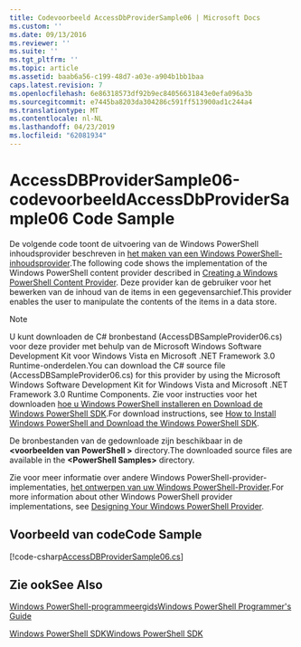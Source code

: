 ```yaml
---
title: Codevoorbeeld AccessDbProviderSample06 | Microsoft Docs
ms.custom: ''
ms.date: 09/13/2016
ms.reviewer: ''
ms.suite: ''
ms.tgt_pltfrm: ''
ms.topic: article
ms.assetid: baab6a56-c199-48d7-a03e-a904b1bb1baa
caps.latest.revision: 7
ms.openlocfilehash: 6e86318573df92b9ec84056631843e0efa096a3b
ms.sourcegitcommit: e7445ba8203da304286c591ff513900ad1c244a4
ms.translationtype: MT
ms.contentlocale: nl-NL
ms.lasthandoff: 04/23/2019
ms.locfileid: "62081934"
---
```

# <a name="accessdbprovidersample06-code-sample"></a><span data-ttu-id="15957-102">AccessDBProviderSample06-codevoorbeeld</span><span class="sxs-lookup"><span data-stu-id="15957-102">AccessDbProviderSample06 Code Sample</span></span>

<span data-ttu-id="15957-103">De volgende code toont de uitvoering van de Windows PowerShell inhoudsprovider beschreven in [het maken van een Windows PowerShell-inhoudsprovider](./creating-a-windows-powershell-content-provider.md).</span><span class="sxs-lookup"><span data-stu-id="15957-103">The following code shows the implementation of the Windows PowerShell content provider described in [Creating a Windows PowerShell Content Provider](./creating-a-windows-powershell-content-provider.md).</span></span> <span data-ttu-id="15957-104">Deze provider kan de gebruiker voor het bewerken van de inhoud van de items in een gegevensarchief.</span><span class="sxs-lookup"><span data-stu-id="15957-104">This provider enables the user to manipulate the contents of the items in a data store.</span></span>

> [!NOTE]
> <span data-ttu-id="15957-105">U kunt downloaden de C# bronbestand (AccessDBSampleProvider06.cs) voor deze provider met behulp van de Microsoft Windows Software Development Kit voor Windows Vista en Microsoft .NET Framework 3.0 Runtime-onderdelen.</span><span class="sxs-lookup"><span data-stu-id="15957-105">You can download the C# source file (AccessDBSampleProvider06.cs) for this provider by using the Microsoft Windows Software Development Kit for Windows Vista and Microsoft .NET Framework 3.0 Runtime Components.</span></span> <span data-ttu-id="15957-106">Zie voor instructies voor het downloaden [hoe u Windows PowerShell installeren en Download de Windows PowerShell SDK](/powershell/developer/installing-the-windows-powershell-sdk).</span><span class="sxs-lookup"><span data-stu-id="15957-106">For download instructions, see [How to Install Windows PowerShell and Download the Windows PowerShell SDK](/powershell/developer/installing-the-windows-powershell-sdk).</span></span>
>
> <span data-ttu-id="15957-107">De bronbestanden van de gedownloade zijn beschikbaar in de  **\<voorbeelden van PowerShell >** directory.</span><span class="sxs-lookup"><span data-stu-id="15957-107">The downloaded source files are available in the **\<PowerShell Samples>** directory.</span></span>
>
> <span data-ttu-id="15957-108">Zie voor meer informatie over andere Windows PowerShell-provider-implementaties, [het ontwerpen van uw Windows PowerShell-Provider](./designing-your-windows-powershell-provider.md).</span><span class="sxs-lookup"><span data-stu-id="15957-108">For more information about other Windows PowerShell provider implementations, see [Designing Your Windows PowerShell Provider](./designing-your-windows-powershell-provider.md).</span></span>

## <a name="code-sample"></a><span data-ttu-id="15957-109">Voorbeeld van code</span><span class="sxs-lookup"><span data-stu-id="15957-109">Code Sample</span></span>

[!code-csharp[AccessDBProviderSample06.cs](../../powershell-sdk-samples/SDK-2.0/csharp/AccessDBProviderSample06/AccessDBProviderSample06.cs#L11-L2399 "AccessDBProviderSample06.cs")]

## <a name="see-also"></a><span data-ttu-id="15957-110">Zie ook</span><span class="sxs-lookup"><span data-stu-id="15957-110">See Also</span></span>

[<span data-ttu-id="15957-111">Windows PowerShell-programmeergids</span><span class="sxs-lookup"><span data-stu-id="15957-111">Windows PowerShell Programmer's Guide</span></span>](./windows-powershell-programmer-s-guide.md)

[<span data-ttu-id="15957-112">Windows PowerShell SDK</span><span class="sxs-lookup"><span data-stu-id="15957-112">Windows PowerShell SDK</span></span>](../windows-powershell-reference.md)